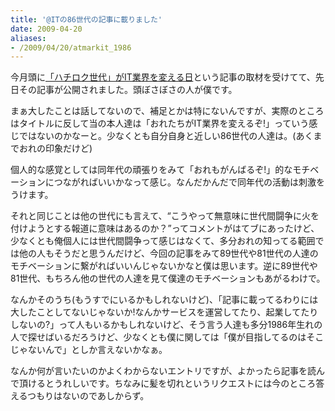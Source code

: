 ```yaml
---
title: '@ITの86世代の記事に載りました'
date: 2009-04-20
aliases:
- /2009/04/20/atmarkit_1986
---
```

今月頭に<a href="http://jibun.atmarkit.co.jp/ljibun01/cs/200904/05/01.html">「ハチロク世代」がIT業界を変える日</a>という記事の取材を受けてて、先日その記事が公開されました。頭ぼさぼさの人が僕です。

まぁ大したことは話してないので、補足とかは特にないんですが、実際のところはタイトルに反して当の本人達は「おれたちがIT業界を変えるぞ!」っていう感じではないのかなーと。少なくとも自分自身と近しい86世代の人達は。(あくまでおれの印象だけど)

個人的な感覚としては同年代の頑張りをみて「おれもがんばるぞ!」的なモチベーションにつながればいいかなって感じ。なんだかんだで同年代の活動は刺激をうけます。

それと同じことは他の世代にも言えて、<q>こうやって無意味に世代間闘争に火を付けようとする報道に意味はあるのか？</q>ってコメントがはてブにあったけど、少なくとも俺個人には世代間闘争って感じはなくて、多分おれの知ってる範囲では他の人もそうだと思うんだけど、今回の記事をみて89世代や81世代の人達のモチベーションに繋がればいいんじゃないかなと僕は思います。逆に89世代や81世代、もちろん他の世代の人達を見て僕達のモチベーションもあがるわけで。

なんかそのうち(もうすでにいるかもしれないけど)、「記事に載ってるわりには大したことしてないじゃないか!なんかサービスを運営してたり、起業してたりしないの?」って人もいるかもしれないけど、そう言う人達も多分1986年生れの人で探せばいるだろうけど、少なくとも僕に関しては「僕が目指してるのはそこじゃないんで」としか言えないかなぁ。

なんか何が言いたいのかよくわからないエントリですが、よかったら記事を読んで頂けるとうれしいです。ちなみに髪を切れというリクエストには今のところ答えるつもりはないのであしからず。
